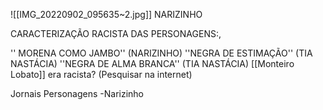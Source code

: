 ![[IMG_20220902_095635~2.jpg]]
 NARIZINHO

CARACTERIZAÇÃO RACISTA DAS PERSONAGENS:,


'' MORENA COMO JAMBO'' (NARIZINHO)
''NEGRA DE ESTIMAÇÃO'' (TIA NASTÁCIA)
''NEGRA DE ALMA BRANCA'' (TIA NASTÁCIA)
[[Monteiro Lobato]] era racista? (Pesquisar na internet)

Jornais Personagens
-Narizinho